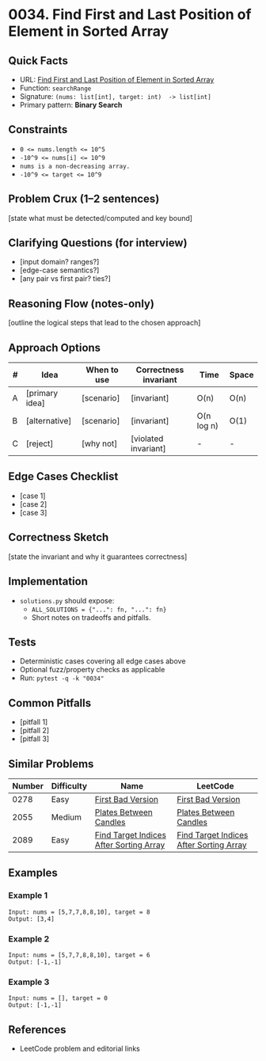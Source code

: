 # 0034. Find First and Last Position of Element in Sorted Array

## Quick Facts

- URL:
  [Find First and Last Position of Element in Sorted Array](https://leetcode.com/problems/find-first-and-last-position-of-element-in-sorted-array/)
- Function: `searchRange`
- Signature: `(nums: list[int], target: int)  -> list[int]`
- Primary pattern: **Binary Search**

## Constraints

- `0 <= nums.length <= 10^5`
- `-10^9 <= nums[i] <= 10^9`
- `nums is a non-decreasing array.`
- `-10^9 <= target <= 10^9`

## Problem Crux (1–2 sentences)

[state what must be detected/computed and key bound]

## Clarifying Questions (for interview)

- [input domain? ranges?]
- [edge-case semantics?]
- [any pair vs first pair? ties?]

## Reasoning Flow (notes-only)

[outline the logical steps that lead to the chosen approach]

## Approach Options

| #   | Idea           | When to use | Correctness invariant | Time       | Space |
| --- | -------------- | ----------- | --------------------- | ---------- | ----- |
| A   | [primary idea] | [scenario]  | [invariant]           | O(n)       | O(n)  |
| B   | [alternative]  | [scenario]  | [invariant]           | O(n log n) | O(1)  |
| C   | [reject]       | [why not]   | [violated invariant]  | -          | -     |

## Edge Cases Checklist

- [case 1]
- [case 2]
- [case 3]

## Correctness Sketch

[state the invariant and why it guarantees correctness]

## Implementation

- `solutions.py` should expose:
    - `ALL_SOLUTIONS = {"...": fn, "...": fn}`
    - Short notes on tradeoffs and pitfalls.

## Tests

- Deterministic cases covering all edge cases above
- Optional fuzz/property checks as applicable
- Run: `pytest -q -k "0034"`

## Common Pitfalls

- [pitfall 1]
- [pitfall 2]
- [pitfall 3]

## Similar Problems

| Number | Difficulty | Name                                                                                                 | LeetCode                                                                                                          |
| ------ | ---------- | ---------------------------------------------------------------------------------------------------- | ----------------------------------------------------------------------------------------------------------------- |
| 0278   | Easy       | [First Bad Version](../0278-first-bad-version/readme.md)                                             | [First Bad Version](https://leetcode.com/problems/first-bad-version/)                                             |
| 2055   | Medium     | [Plates Between Candles](../2055-plates-between-candles/readme.md)                                   | [Plates Between Candles](https://leetcode.com/problems/plates-between-candles/)                                   |
| 2089   | Easy       | [Find Target Indices After Sorting Array](../2089-find-target-indices-after-sorting-array/readme.md) | [Find Target Indices After Sorting Array](https://leetcode.com/problems/find-target-indices-after-sorting-array/) |

## Examples

### Example 1

```text
Input: nums = [5,7,7,8,8,10], target = 8
Output: [3,4]
```

### Example 2

```text
Input: nums = [5,7,7,8,8,10], target = 6
Output: [-1,-1]
```

### Example 3

```text
Input: nums = [], target = 0
Output: [-1,-1]
```

## References

- LeetCode problem and editorial links
